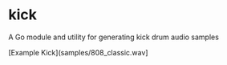 # kick
A Go module and utility for generating kick drum audio samples

[Example Kick](samples/808_classic.wav]
